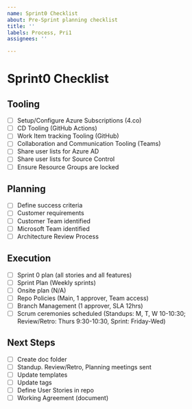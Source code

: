 ```yaml
---
name: Sprint0 Checklist
about: Pre-Sprint planning checklist
title: ''
labels: Process, Pri1
assignees: ''

---
```



# Sprint0 Checklist

## Tooling
- [ ] Setup/Configure Azure Subscriptions  (4.co)
- [ ] CD Tooling (GitHub Actions) 
- [ ] Work Item tracking Tooling (GitHub) 
- [ ] Collaboration and Communication Tooling  (Teams)
- [ ] Share user lists for Azure AD 
- [ ] Share user lists for Source Control
- [ ] Ensure Resource Groups are locked

## Planning
- [ ] Define success criteria 
- [ ] Customer requirements
- [ ] Customer Team identified
- [ ] Microsoft Team identified 
- [ ] Architecture Review Process

## Execution
- [ ] Sprint 0 plan (all stories and all features)
- [ ] Sprint Plan (Weekly sprints)
- [ ] Onsite plan (N/A)
- [ ] Repo Policies (Main, 1 approver, Team access) 
- [ ] Branch Management (1 approver, SLA 12hrs)
- [ ] Scrum ceremonies scheduled (Standups: M, T, W 10-10:30;  Review/Retro: Thurs 9:30-10:30, Sprint: Friday-Wed)

## Next Steps
- [ ]  Create doc folder 
- [ ]  Standup. Review/Retro, Planning meetings sent
- [ ]  Update templates
- [ ]  Update tags
- [ ]  Define User Stories in repo
- [ ]  Working Agreement (document)
